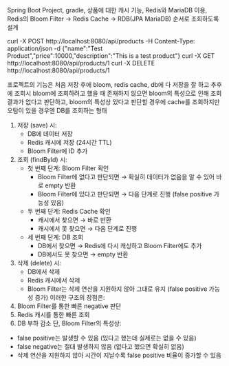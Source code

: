 Spring Boot Project, gradle, 상품에 대한 캐시 기능, Redis와 MariaDB 이용, Redis의 Bloom Filter -> Redis Cache -> RDB(JPA MariaDB) 순서로 조회하도록 설계 

curl -X POST http://localhost:8080/api/products -H Content-Type: application/json -d {"name":"Test Product","price":10000,"description":"This is a test product"}
curl -X GET http://localhost:8080/api/products/1
curl -X DELETE http://localhost:8080/api/products/1

프로젝트의 기능은 처음 저장 후에 bloom, redis cache, db에 다 저장을 잘 하고 추후에 조회시 bloom에 조회하려고 했을 때 존재하지 않으면 bloom의 특성으로 인해 조회 결과가 없다고 판단하고, bloom의 특성상 있다고 판단할 경우에 cache를 조회하지만 오탐이 있을 경우엔 DB를 조회하는 형태

1. 저장 (save) 시:
    * DB에 데이터 저장
    * Redis 캐시에 저장 (24시간 TTL)
    * Bloom Filter에 ID 추가
2. 조회 (findById) 시:
    * 첫 번째 단계: Bloom Filter 확인
        * Bloom Filter에 없다고 판단되면 → 확실히 데이터가 없음을 알 수 있어 바로 empty 반환
        * Bloom Filter에 있다고 판단되면 → 다음 단계로 진행 (false positive 가능성 있음)
    * 두 번째 단계: Redis Cache 확인
        * 캐시에서 찾으면 → 바로 반환
        * 캐시에서 못 찾으면 → 다음 단계로 진행
    * 세 번째 단계: DB 조회
        * DB에서 찾으면 → Redis에 다시 캐싱하고 Bloom Filter에도 추가
        * DB에서도 못 찾으면 → empty 반환
3. 삭제 (delete) 시:
    * DB에서 삭제
    * Redis 캐시에서 삭제
    * Bloom Filter는 삭제 연산을 지원하지 않아 그대로 유지 (false positive 가능성 증가)
이러한 구조의 장점은:
1. Bloom Filter를 통한 빠른 negative 판단
2. Redis 캐시를 통한 빠른 조회
3. DB 부하 감소
단, Bloom Filter의 특성상:
* false positive는 발생할 수 있음 (있다고 했는데 실제로는 없을 수 있음)
* false negative는 절대 발생하지 않음 (없다고 했으면 확실히 없음)
* 삭제 연산을 지원하지 않아 시간이 지날수록 false positive 비율이 증가할 수 있음
